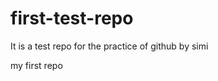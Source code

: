 first-test-repo
===============
It is a test repo for the practice of github by simi

my first repo
